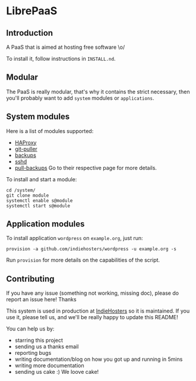 # LibrePaaS

## Introduction

A PaaS that is aimed at hosting free software \o/

To install it, follow instructions in `INSTALL.nd`.

## Modular

The PaaS is really modular, that's why it contains the strict necessary, then you'll probably want to add `system` modules or `applications`.

## System modules

Here is a list of modules supported:
 - [HAProxy](https://github.com/indiehosters/haproxy)
 - [git-puller](https://github.com/indiehosters/git-puller)
 - [backups](https://github.com/indiehosters/backups)
 - [sshd](https://github.com/indiehosters/sshd)
 - [pull-backups](https://github.com/indiehosters/pull-backups)
Go to their respective page for more details.

To install and start a module:

```
cd /system/
git clone module
systemctl enable s@module
systemctl start s@module
```

## Application modules

To install application `wordpress` on `example.org`, just run:

```
provision -a github.com/indiehosters/wordpress -u example.org -s
```

Run `provision` for more details on the capabilities of the script.

## Contributing

If you have any issue (something not working, missing doc), please do report an issue here! Thanks

This system is used in production at [IndieHosters](https://indiehosters.net/) so it is maintained. If you use it, please tell us, and we'll be really happy to update this README!

You can help us by:
 - starring this project
 - sending us a thanks email
 - reporting bugs
 - writing documentation/blog on how you got up and running in 5mins
 - writing more documentation
 - sending us cake :) We loove cake!
